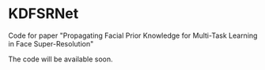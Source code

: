 # KDFSRNet
Code for paper "Propagating Facial Prior Knowledge for Multi-Task Learning in Face Super-Resolution"


The code will be available soon.
